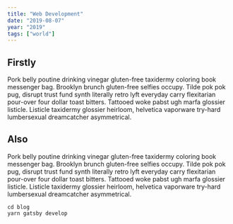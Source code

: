 ```yaml
---
title: "Web Development"
date: "2019-08-07"
year: "2019"
tags: ["world"]
---
```


## Firstly

Pork belly poutine drinking vinegar gluten-free taxidermy
coloring book messenger bag. Brooklyn brunch gluten-free selfies occupy.
Tilde pok pok pug, disrupt trust fund synth literally retro lyft
everyday carry flexitarian pour-over four dollar toast bitters. Tattooed
woke pabst ugh marfa glossier listicle. Listicle taxidermy glossier
heirloom, helvetica vaporware try-hard lumbersexual dreamcatcher
asymmetrical.

## Also

Pork belly poutine drinking vinegar gluten-free taxidermy
coloring book messenger bag. Brooklyn brunch gluten-free selfies occupy.
Tilde pok pok pug, disrupt trust fund synth literally retro lyft
everyday carry flexitarian pour-over four dollar toast bitters. Tattooed
woke pabst ugh marfa glossier listicle. Listicle taxidermy glossier
heirloom, helvetica vaporware try-hard lumbersexual dreamcatcher
asymmetrical.

```shell
cd blog
yarn gatsby develop
```
